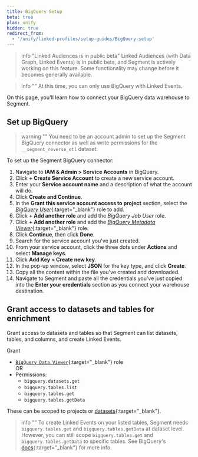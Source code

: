 ```yaml
---
title: BigQuery Setup
beta: true
plan: unify
hidden: true
redirect_from:
  - '/unify/linked-profiles/setup-guides/BigQuery-setup'
---
```


> info "Linked Audiences is in public beta"
> Linked Audiences (with Data Graph, Linked Events) is in public beta, and Segment is actively working on this feature. Some functionality may change before it becomes generally available.

> info ""
> At this time, you can only use BigQuery with Linked Events. 

On this page, you'll learn how to connect your BigQuery data warehouse to Segment. 


## Set up BigQuery

> warning ""
> You need to be an account admin to set up the Segment BigQuery connector as well as write permissions for the `__segment_reverse_etl` dataset. 

To set up the Segment BigQuery connector:

1. Navigate to **IAM & Admin > Service Accounts** in BigQuery.  
2. Click **+ Create Service Account** to create a new service account.
3. Enter your **Service account name** and a description of what the account will do.
4. Click **Create and Continue**.
5. In the **Grant this service account access to project** section, select the [*BigQuery User*](https://cloud.google.com/bigquery/docs/access-control#bigquery.user){:target="_blank"} role to add.
6. Click **+ Add another role** and add the *BigQuery Job User* role.
7. Click **+ Add another role** and add the [*BigQuery Metadata Viewer*](https://cloud.google.com/bigquery/docs/access-control#bigquery.metadataViewer){:target="_blank"} role. 
8. Click **Continue**, then click **Done**.
9. Search for the service account you've just created.
11. From your service account, click the three dots under **Actions** and select **Manage keys**.
12. Click **Add Key > Create new key**.
13. In the pop-up window, select **JSON** for the key type, and click **Create**. 
14. Copy all the content within the file you've created and downloaded.
15. Navigate to Segment and paste all the credentials you've just copied into the **Enter your credentials** section as you connect your warehouse destination.

## Grant access to datasets and tables for enrichment

Grant access to datasets and tables so that Segment can list datasets, tables, and columns, and create Linked Events.

Grant
- [`BigQuery Data Viewer`](https://cloud.google.com/bigquery/docs/access-control#bigquery.dataViewer){:target="_blank"} role <br>
OR
- Permissions:
    - `bigquery.datasets.get`
    - `bigquery.tables.list`
    - `bigquery.tables.get`
    - `bigquery.tables.getData`

These can be scoped to projects or [datasets](https://cloud.google.com/bigquery/docs/control-access-to-resources-iam#grant_access_to_a_dataset){:target="_blank"}. 

> info ""
> To create Linked Events on your listed tables, Segment needs `bigquery.tables.get` and `bigquery.tables.getData` at dataset level. However, you can still scope `bigquery.tables.get` and `bigquery.tables.getData` to specific tables. See BigQuery's [docs](https://cloud.google.com/bigquery/docs/control-access-to-resources-iam#grant_access_to_a_table_or_view){:target="_blank"} for more info.
